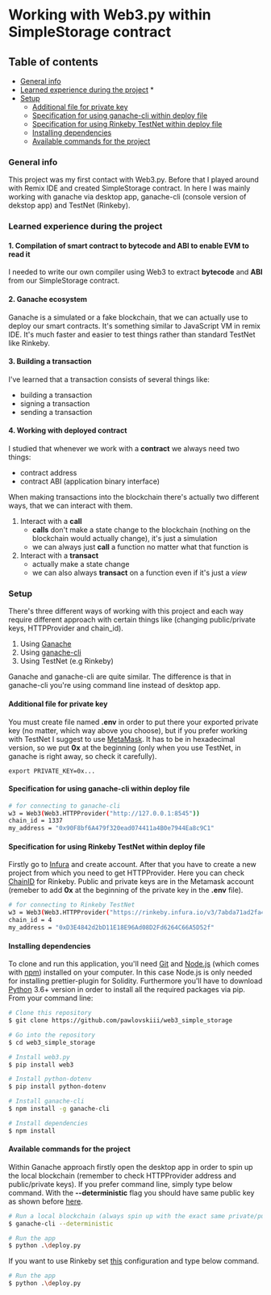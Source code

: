 # Working with Web3.py within SimpleStorage contract

## Table of contents
* [General info](#general-info)
* [Learned experience during the project](#learned-experience-during-the-project)
    * 
* [Setup](#setup)
    * [Additional file for private key](#additional-file-for-private-key)
    * [Specification for using ganache-cli within deploy file](#specification-for-using-ganache-cli-within-deploy-file)
    * [Specification for using Rinkeby TestNet within deploy file](#specification-for-using-rinkeby-testnet-within-deploy-file)
    * [Installing dependencies](#installing-dependencies)
    * [Available commands for the project](#available-commands-for-the-project)
### General info
This project was my first contact with Web3.py. Before that I played around with Remix IDE and created SimpleStorage contract. In here I was mainly working with ganache via desktop app, ganache-cli (console version of dekstop app) and TestNet (Rinkeby).
### Learned experience during the project
#### 1. Compilation of smart contract to **bytecode** and **ABI** to enable EVM to read it
I needed to write our own compiler using Web3 to extract **bytecode** and **ABI** from our SimpleStorage contract. 
#### 2. Ganache ecosystem
Ganache is a simulated or a fake blockchain, that we can actually use to deploy our smart contracts. It's something similar to JavaScript VM in remix IDE. It's much faster and easier to test things rather than standard TestNet like Rinkeby.
#### 3. Building a transaction 
I've learned that a transaction consists of several things like:
- building a transaction
- signing a transaction
- sending a transaction
#### 4. Working with deployed contract 
I studied that whenever we work with a **contract** we always need two things:
- contract address
- contract ABI (application binary interface)

When making transactions into the blockchain there's actually two different ways, that we can interact with them.
1. Interact with a **call**
    - **calls** don't make a state change to the blockchain (nothing on the blockchain would actually change), it's just a simulation
    - we can always just **call** a function no matter what that function is
2. Interact with a **transact**
    - actually make a state change
    - we can also always **transact** on a function even if it's just a *view* 
### Setup

There's three different ways of working with this project and each way require different approach with certain things like (changing public/private keys, HTTPProvider and chain_id).
1. Using [Ganache](https://trufflesuite.com/ganache/index.html)
2. Using [ganache-cli](https://trufflesuite.com/ganache/index.html)
3. Using TestNet (e.g Rinkeby)

Ganache and ganache-cli are quite similar. The difference is that in ganache-cli you're using command line instead of desktop app.

#### Additional file for private key
You must create file named **.env** in order to put there your exported private key (no matter, which way above you choose), but if you prefer working with TestNet I suggest to use [MetaMask](https://metamask.io/). It has to be in hexadecimal version, so we put **0x** at the beginning (only when you use TestNet, in ganache is right away, so check it carefully). 
```
export PRIVATE_KEY=0x...
```

#### Specification for using ganache-cli within deploy file

```bash
# for connecting to ganache-cli
w3 = Web3(Web3.HTTPProvider("http://127.0.0.1:8545"))
chain_id = 1337
my_address = "0x90F8bf6A479f320ead074411a4B0e7944Ea8c9C1"
```
#### Specification for using Rinkeby TestNet within deploy file
Firstly go to [Infura](https://infura.io/) and create account. After that you have to create a new project from which you need to get HTTPProvider. Here you can check [ChainID](https://chainlist.org/) for Rinkeby. Public and private keys are in the Metamask account (remeber to add **0x** at the beginning of the private key in the **.env** file).
```bash
# for connecting to Rinkeby TestNet
w3 = Web3(Web3.HTTPProvider("https://rinkeby.infura.io/v3/7abda71ad2fa49b18ca946c72c6b558a"))
chain_id = 4
my_address = "0xD3E4842d2bD11E18E96Ad08D2Fd6264C66A5D52f"
```
#### Installing dependencies
To clone and run this application, you'll need [Git](https://git-scm.com) and [Node.js](https://nodejs.org/en/download/) (which comes with [npm](http://npmjs.com)) installed on your computer. In this case Node.js is only needed for installing prettier-plugin for Solidity. Furthermore you'll have to download [Python](https://www.python.org/downloads/) 3.6+ version in order to install all the required packages via pip. From your command line:

```bash
# Clone this repository
$ git clone https://github.com/pawlovskiii/web3_simple_storage

# Go into the repository
$ cd web3_simple_storage

# Install web3.py
$ pip install web3

# Install python-dotenv
$ pip install python-dotenv

# Install ganache-cli
$ npm install -g ganache-cli

# Install dependencies
$ npm install 
```
#### Available commands for the project
Within Ganache approach firstly open the desktop app in order to spin up the local blockchain (remember to check HTTPProvider address and public/private keys). If you prefer command line, simply type below command. With the **--deterministic** flag you should have same public key as shown before [here](#specification-for-using-ganache-cli-within-deploy-file). 
```bash
# Run a local blockchain (always spin up with the exact same private/public keys)
$ ganache-cli --deterministic

# Run the app
$ python .\deploy.py
```
If you want to use Rinkeby set [this](#specification-for-using-rinkeby-testnet-within-deploy-file) configuration and type below command.
```bash
# Run the app
$ python .\deploy.py
```